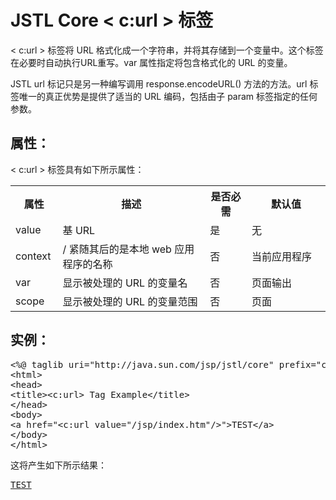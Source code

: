 # JSTL Core < c:url > 标签

< c:url > 标签将 URL 格式化成一个字符串，并将其存储到一个变量中。这个标签在必要时自动执行URL重写。var 属性指定将包含格式化的 URL 的变量。

JSTL url 标记只是另一种编写调用 response.encodeURL() 方法的方法。url 标签唯一的真正优势是提供了适当的 URL 编码，包括由子 param 标签指定的任何参数。

## 属性：

< c:url > 标签具有如下所示属性：

<table class="table table-bordered">
<tr><th style="width:15%">属性</th><th>描述 </th><th>是否必需</th><th>默认值</th></tr>
<tr><td>value</td><td>基 URL</td><td>是</td><td>无</td></tr>
<tr><td>context</td><td>/ 紧随其后的是本地 web 应用程序的名称</td><td>否</td><td style="width:25%;">当前应用程序</td></tr>
<tr><td>var</td><td>显示被处理的 URL 的变量名</td><td>否</td><td>页面输出</td></tr>
<tr><td>scope</td><td>显示被处理的 URL 的变量范围</td><td>否</td><td>页面</td></tr>
</table>

## 实例：

<pre class="prettyprint notranslate tryit">
&lt;%@ taglib uri="http://java.sun.com/jsp/jstl/core" prefix="c" %&gt;
&lt;html&gt;
&lt;head&gt;
&lt;title&gt;&lt;c:url&gt; Tag Example&lt;/title&gt;
&lt;/head&gt;
&lt;body&gt;
&lt;a href="&lt;c:url value="/jsp/index.htm"/&gt;"&gt;TEST&lt;/a&gt;
&lt;/body&gt;
&lt;/html&gt;
</pre>

这将产生如下所示结果：

<pre class="result notranslate">
<a href="../jsp_overview.md">TEST</a>
</pre>
